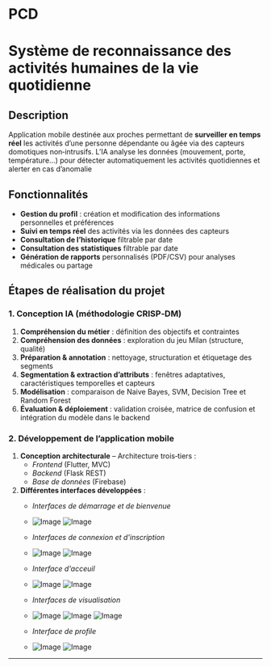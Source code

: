 # PCD
# Système de reconnaissance des activités humaines de la vie quotidienne  

## Description  
Application mobile destinée aux proches permettant de **surveiller en temps réel** les activités d’une personne dépendante ou âgée via des capteurs domotiques non‑intrusifs. L’IA analyse les données (mouvement, porte, température…) pour détecter automatiquement les activités quotidiennes et alerter en cas d’anomalie

## Fonctionnalités  
- **Gestion du profil** : création et modification des informations personnelles et préférences 
- **Suivi en temps réel** des activités via les données des capteurs  
- **Consultation de l’historique** filtrable par date
- **Consultation des statistiques** filtrable par date
- **Génération de rapports** personnalisés (PDF/CSV) pour analyses médicales ou partage

## Étapes de réalisation du projet

### 1. Conception IA (méthodologie CRISP‑DM)  
1. **Compréhension du métier** : définition des objectifs et contraintes 
2. **Compréhension des données** : exploration du jeu Milan (structure, qualité)  
3. **Préparation & annotation** : nettoyage, structuration et étiquetage des segments  
4. **Segmentation & extraction d’attributs** : fenêtres adaptatives, caractéristiques temporelles et capteurs 
5. **Modélisation** : comparaison de Naive Bayes, SVM, Decision Tree et Random Forest
6. **Évaluation & déploiement** : validation croisée, matrice de confusion et intégration du modèle dans le backend 

### 2. Développement de l’application mobile  
1. **Conception architecturale** – Architecture trois‑tiers :  
   - *Frontend* (Flutter, MVC)  
   - *Backend* (Flask REST)  
   - *Base de données* (Firebase)   
2. **Différentes interfaces développées** :
   - *Interfaces de démarrage et de bienvenue*
   - ![Image](https://github.com/user-attachments/assets/e0e94b7d-c6f7-4c18-94b5-80ed9c607301)                          ![Image](https://github.com/user-attachments/assets/b688caf0-ab16-40a0-a544-e8cd66ab252d)
  

   - *Interfaces de connexion et d'inscription*
   - ![Image](https://github.com/user-attachments/assets/b7e4f440-fe63-458f-8a93-e2ebf41f85c0)                          ![Image](https://github.com/user-attachments/assets/a73cb4a5-1cfc-4f44-9db5-8ca565b1968d)


   - *Interface d'acceuil*
   - ![Image](https://github.com/user-attachments/assets/71b13b80-cc69-4c5a-ba99-c5f7dde568b3)                          ![Image](https://github.com/user-attachments/assets/c4773445-f57f-4beb-af67-b8a4fd2d0258)

  
   - *Interfaces de visualisation*
   - ![Image](https://github.com/user-attachments/assets/030134f7-c35c-4dcf-b9a4-7d0fcaa88159)  ![Image](https://github.com/user-attachments/assets/2d9001e9-6b46-47ee-83ea-5e053f79ada8)   ![Image](https://github.com/user-attachments/assets/7b57ab6c-e5ec-43d7-b56f-2f5a59282109)


   - *Interface de profile*
   - ![Image](https://github.com/user-attachments/assets/4b23cce2-d424-4343-98c2-e03ed1d896b9)                           ![Image](https://github.com/user-attachments/assets/10757671-dbe0-4131-916d-2c2538501a13)
   

---
